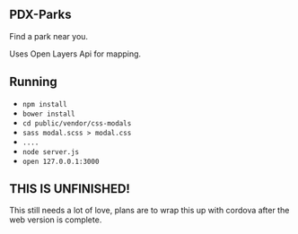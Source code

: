 ## PDX-Parks

Find a park near you.

Uses Open Layers Api for mapping.

## Running

* `npm install`
* `bower install`
* `cd public/vendor/css-modals`
* `sass modal.scss > modal.css`
* `....`
* `node server.js`
* `open 127.0.0.1:3000`

## THIS IS UNFINISHED!

This still needs a lot of love, plans are to wrap this up with cordova
after the web version is complete.
